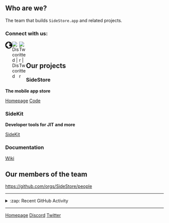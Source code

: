 <!-- 
Docs: How to use GitHub README and actions to auto-generate embedded content.
https://github.com/anuraghazra/github-readme-stats
https://www.youtube.com/watch?v=n6d4KHSKqGk
https://github.com/rahuldkjain/github-profile-readme-generator
 -->

## Who are we?

The team that builds `SideStore.app` and related projects.

### Connect with us:

<!--
[![Website](https://img.shields.io/website?label=sidestore.io&style=for-the-badge&url=https://sidestore.io)](https://sidestore.io)
[![Twitter Follow](https://img.shields.io/twitter/follow/sidestore_io?color=1DA1F2&logo=twitter&style=for-the-badge)](https://twitter.com/intent/follow?original_referer=https%3A%2F%2Fgithub.com%2Fsidestore&screen_name=sidestore)
[![GitHub Followers](https://img.shields.io/github/followers/sidestore?style=for-the-badge)]()
[![GitHub Sponsors](https://img.shields.io/github/sponsors/sidestore?style=for-the-badge
)]() 
-->

[<img align="left" alt="sidestore.io" width="22px" src="https://raw.githubusercontent.com/iconic/open-iconic/master/svg/globe.svg" />][website]
[<img align="left" alt="Discord | Discord" width="22px" src="https://cdn.jsdelivr.net/npm/simple-icons@v3/icons/discord.svg" />][discord]
[<img align="left" alt="Twitter | Twitter" width="22px" src="https://cdn.jsdelivr.net/npm/simple-icons@v3/icons/twitter.svg" />][twitter]

<br />
<br />

## Our projects

### SideStore

__The mobile app store__

[Homepage][website]
[Code][git.sidestore]

### SideKit

__Developer tools for JIT and more__

[SideKit][git.sidekit]

### Documentation

[Wiki][wiki]

## Our members of the team

https://github.com/orgs/SideStore/people

---

<details>
  <summary>:zap: Recent GitHub Activity</summary>

<!--START_SECTION:activity-->
1. 🗣 Commented on [#584](https://github.com/SideStore/SideStore/issues/584) in [SideStore/SideStore](https://github.com/SideStore/SideStore)
2. ❗️ Opened issue [#644](https://github.com/SideStore/SideStore/issues/644) in [SideStore/SideStore](https://github.com/SideStore/SideStore)
3. 🗣 Commented on [#639](https://github.com/SideStore/SideStore/issues/639) in [SideStore/SideStore](https://github.com/SideStore/SideStore)
4. 🗣 Commented on [#349](https://github.com/SideStore/SideStore/issues/349) in [SideStore/SideStore](https://github.com/SideStore/SideStore)
5. 🗣 Commented on [#639](https://github.com/SideStore/SideStore/issues/639) in [SideStore/SideStore](https://github.com/SideStore/SideStore)
6. 🎉 Merged PR [#1](https://github.com/SideStore/anisette-servers/pull/1) in [SideStore/anisette-servers](https://github.com/SideStore/anisette-servers)
7. 🗣 Commented on [#1](https://github.com/SideStore/anisette-servers/issues/1) in [SideStore/anisette-servers](https://github.com/SideStore/anisette-servers)
8. 💪 Opened PR [#1](https://github.com/SideStore/anisette-servers/pull/1) in [SideStore/anisette-servers](https://github.com/SideStore/anisette-servers)
9. ❗️ Opened issue [#642](https://github.com/SideStore/SideStore/issues/642) in [SideStore/SideStore](https://github.com/SideStore/SideStore)
10. 🗣 Commented on [#632](https://github.com/SideStore/SideStore/issues/632) in [SideStore/SideStore](https://github.com/SideStore/SideStore)
11. 🗣 Commented on [#638](https://github.com/SideStore/SideStore/issues/638) in [SideStore/SideStore](https://github.com/SideStore/SideStore)
12. 🗣 Commented on [#640](https://github.com/SideStore/SideStore/issues/640) in [SideStore/SideStore](https://github.com/SideStore/SideStore)
13. 🗣 Commented on [#641](https://github.com/SideStore/SideStore/issues/641) in [SideStore/SideStore](https://github.com/SideStore/SideStore)
14. ❗️ Closed issue [#641](https://github.com/SideStore/SideStore/issues/641) in [SideStore/SideStore](https://github.com/SideStore/SideStore)
15. 🗣 Commented on [#639](https://github.com/SideStore/SideStore/issues/639) in [SideStore/SideStore](https://github.com/SideStore/SideStore)
16. 🗣 Commented on [#639](https://github.com/SideStore/SideStore/issues/639) in [SideStore/SideStore](https://github.com/SideStore/SideStore)
17. 🗣 Commented on [#639](https://github.com/SideStore/SideStore/issues/639) in [SideStore/SideStore](https://github.com/SideStore/SideStore)
18. 🎉 Merged PR [#630](https://github.com/SideStore/SideStore/pull/630) in [SideStore/SideStore](https://github.com/SideStore/SideStore)
19. 🗣 Commented on [#630](https://github.com/SideStore/SideStore/issues/630) in [SideStore/SideStore](https://github.com/SideStore/SideStore)
20. 🗣 Commented on [#639](https://github.com/SideStore/SideStore/issues/639) in [SideStore/SideStore](https://github.com/SideStore/SideStore)
<!--END_SECTION:activity-->

</details>

---

[Homepage][patreon] [Discord][discord] [Twitter][twitter]

<!--
- [Patreon][patreon]
- [OpenCollective][opencollective]
- [YouTube][youtube]
-->

[website]: https://sidestore.io
[wiki]: https://wiki.sidestore.io
[twitter]: https://twitter.com/sidestore_io
[discord]: https://discord.gg/sidestore-949183273383395328
[youtube]: https://youtube.com/TODO
[patreon]: https://www.patreon.com/SideStore
[opencollective]: https://opencollective.com/TODO
[git.sidestore]: https://github.com/SideStore/SideStore/
[git.sidekit]: https://github.com/SideStore/SideKit

